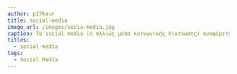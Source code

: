 ```yaml
---
author: p17kour
title: social-media
image_url: /images/socia-media.jpg
caption: Τα social media (ή αλλιώς μέσα κοινωνικής δικτύωσης) αναφέρεται στα μέσα αλληλεπίδρασης και επικοινωνίας ομάδων ανθρώπων μέσω διαδικτυακών κοινοτήτων και αποτελούν την κοινωνική διάδραση μεταξύ ανθρώπων που δημιουργούν, μοιράζονται ή ανταλλάσουν πληροφορίες και ιδέες μέσα σε εικονικές κοινότητες και δίκτυα.
titles:
  - social-media
tags:
  - Social Media
---
```

